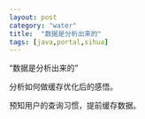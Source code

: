 ```yaml
---
layout: post
category: "water"
title:  "数据是分析出来的"
tags: [java,portal,sihua]
---
```


“数据是分析出来的”

分析如何做缓存优化后的感悟。

预知用户的查询习惯，提前缓存数据。